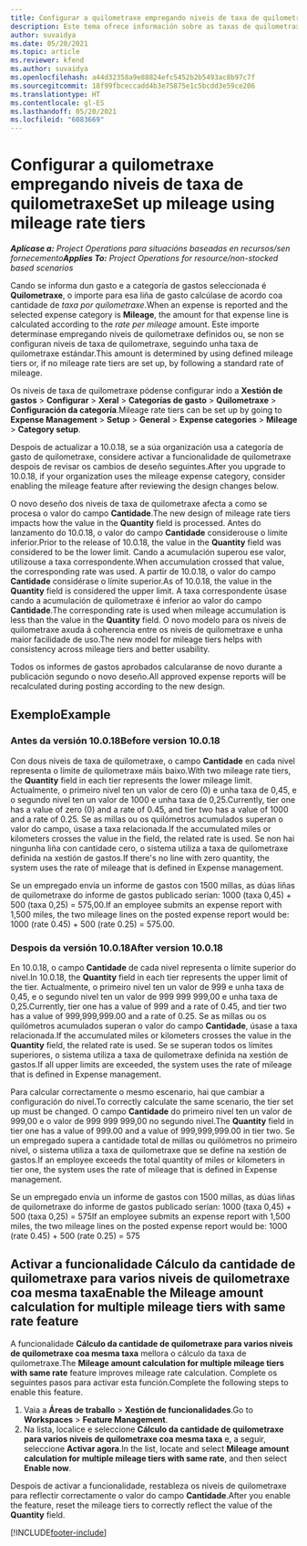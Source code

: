 ```yaml
---
title: Configurar a quilometraxe empregando niveis de taxa de quilometraxe
description: Este tema ofrece información sobre as taxas de quilometraxe e os niveis de taxa de quilometraxe.
author: suvaidya
ms.date: 05/20/2021
ms.topic: article
ms.reviewer: kfend
ms.author: suvaidya
ms.openlocfilehash: a44d32358a9e88824efc5452b2b5493ac8b97c7f
ms.sourcegitcommit: 18f99fbceccadd4b3e75875e1c5bcdd3e59ce206
ms.translationtype: HT
ms.contentlocale: gl-ES
ms.lasthandoff: 05/20/2021
ms.locfileid: "6083669"
---
```

# <a name="set-up-mileage-using-mileage-rate-tiers"></a><span data-ttu-id="5c6ec-103">Configurar a quilometraxe empregando niveis de taxa de quilometraxe</span><span class="sxs-lookup"><span data-stu-id="5c6ec-103">Set up mileage using mileage rate tiers</span></span>

<span data-ttu-id="5c6ec-104">_**Aplícase a:** Project Operations para situacións baseadas en recursos/sen fornecemento_</span><span class="sxs-lookup"><span data-stu-id="5c6ec-104">_**Applies To:** Project Operations for resource/non-stocked based scenarios_</span></span>

<span data-ttu-id="5c6ec-105">Cando se informa dun gasto e a categoría de gastos seleccionada é **Quilometraxe**, o importe para esa liña de gasto calcúlase de acordo coa cantidade de *taxa por quilometraxe*.</span><span class="sxs-lookup"><span data-stu-id="5c6ec-105">When an expense is reported and the selected expense category is **Mileage**, the amount for that expense line is calculated according to the *rate per mileage* amount.</span></span> <span data-ttu-id="5c6ec-106">Este importe determínase empregando niveis de quilometraxe definidos ou, se non se configuran niveis de taxa de quilometraxe, seguindo unha taxa de quilometraxe estándar.</span><span class="sxs-lookup"><span data-stu-id="5c6ec-106">This amount is determined by using defined mileage tiers or, if no mileage rate tiers are set up, by following a standard rate of mileage.</span></span> 

<span data-ttu-id="5c6ec-107">Os niveis de taxa de quilometraxe pódense configurar indo a **Xestión de gastos** > **Configurar** > **Xeral** > **Categorías de gasto** > **Quilometraxe** > **Configuración da categoría**.</span><span class="sxs-lookup"><span data-stu-id="5c6ec-107">Mileage rate tiers can be set up by going to **Expense Management** > **Setup** > **General** > **Expense categories** > **Mileage** > **Category setup**.</span></span>

<span data-ttu-id="5c6ec-108">Despois de actualizar a 10.0.18, se a súa organización usa a categoría de gasto de quilometraxe, considere activar a funcionalidade de quilometraxe despois de revisar os cambios de deseño seguintes.</span><span class="sxs-lookup"><span data-stu-id="5c6ec-108">After you upgrade to 10.0.18, if your organization uses the mileage expense category, consider enabling the mileage feature after reviewing the design changes below.</span></span> 

<span data-ttu-id="5c6ec-109">O novo deseño dos niveis de taxa de quilometraxe afecta a como se procesa o valor do campo **Cantidade**.</span><span class="sxs-lookup"><span data-stu-id="5c6ec-109">The new design of mileage rate tiers impacts how the value in the **Quantity** field is processed.</span></span> <span data-ttu-id="5c6ec-110">Antes do lanzamento do 10.0.18, o valor do campo **Cantidade** considerouse o límite inferior.</span><span class="sxs-lookup"><span data-stu-id="5c6ec-110">Prior to the release of 10.0.18, the value in the **Quantity** field was considered to be the lower limit.</span></span> <span data-ttu-id="5c6ec-111">Cando a acumulación superou ese valor, utilizouse a taxa correspondente.</span><span class="sxs-lookup"><span data-stu-id="5c6ec-111">When accumulation crossed that value, the corresponding rate was used.</span></span>  <span data-ttu-id="5c6ec-112">A partir de 10.0.18, o valor do campo **Cantidade** considérase o límite superior.</span><span class="sxs-lookup"><span data-stu-id="5c6ec-112">As of 10.0.18, the value in the **Quantity** field is considered the upper limit.</span></span> <span data-ttu-id="5c6ec-113">A taxa correspondente úsase cando a acumulación de quilometraxe é inferior ao valor do campo **Cantidade**.</span><span class="sxs-lookup"><span data-stu-id="5c6ec-113">The corresponding rate is used when mileage accumulation is less than the value in the **Quantity** field.</span></span>  <span data-ttu-id="5c6ec-114">O novo modelo para os niveis de quilometraxe axuda á coherencia entre os niveis de quilometraxe e unha maior facilidade de uso.</span><span class="sxs-lookup"><span data-stu-id="5c6ec-114">The new model for mileage tiers helps with consistency across mileage tiers and better usability.</span></span>   

<span data-ttu-id="5c6ec-115">Todos os informes de gastos aprobados calcularanse de novo durante a publicación segundo o novo deseño.</span><span class="sxs-lookup"><span data-stu-id="5c6ec-115">All approved expense reports will be recalculated during posting according to the new design.</span></span>

## <a name="example"></a><span data-ttu-id="5c6ec-116">Exemplo</span><span class="sxs-lookup"><span data-stu-id="5c6ec-116">Example</span></span>
 
### <a name="before-version-10018"></a><span data-ttu-id="5c6ec-117">Antes da versión 10.0.18</span><span class="sxs-lookup"><span data-stu-id="5c6ec-117">Before version 10.0.18</span></span>
<span data-ttu-id="5c6ec-118">Con dous niveis de taxa de quilometraxe, o campo **Cantidade** en cada nivel representa o límite de quilometraxe máis baixo.</span><span class="sxs-lookup"><span data-stu-id="5c6ec-118">With two mileage rate tiers, the **Quantity** field in each tier represents the lower mileage limit.</span></span> <span data-ttu-id="5c6ec-119">Actualmente, o primeiro nivel ten un valor de cero (0) e unha taxa de 0,45, e o segundo nivel ten un valor de 1000 e unha taxa de 0,25.</span><span class="sxs-lookup"><span data-stu-id="5c6ec-119">Currently, tier one has a value of zero (0) and a rate of 0.45, and tier two has a value of 1000 and a rate of 0.25.</span></span> <span data-ttu-id="5c6ec-120">Se as millas ou os quilómetros acumulados superan o valor do campo, úsase a taxa relacionada.</span><span class="sxs-lookup"><span data-stu-id="5c6ec-120">If the accumulated miles or kilometers crosses the value in the field, the related rate is used.</span></span> <span data-ttu-id="5c6ec-121">Se non hai ningunha liña con cantidade cero, o sistema utiliza a taxa de quilometraxe definida na xestión de gastos.</span><span class="sxs-lookup"><span data-stu-id="5c6ec-121">If there's no line with zero quantity, the system uses the rate of mileage that is defined in Expense management.</span></span> 
 
<span data-ttu-id="5c6ec-122">Se un empregado envía un informe de gastos con 1500 millas, as dúas liñas de quilometraxe do informe de gastos publicado serían: 1000 (taxa 0,45) + 500 (taxa 0,25) = 575,00.</span><span class="sxs-lookup"><span data-stu-id="5c6ec-122">If an employee submits an expense report with 1,500 miles, the two mileage lines on the posted expense report would be: 1000 (rate 0.45) +  500 (rate 0.25) = 575.00.</span></span>

### <a name="after-version-10018"></a><span data-ttu-id="5c6ec-123">Despois da versión 10.0.18</span><span class="sxs-lookup"><span data-stu-id="5c6ec-123">After version 10.0.18</span></span>
<span data-ttu-id="5c6ec-124">En 10.0.18, o campo **Cantidade** de cada nivel representa o límite superior do nivel.</span><span class="sxs-lookup"><span data-stu-id="5c6ec-124">In 10.0.18, the **Quantity** field in each tier represents the upper limit of the tier.</span></span> <span data-ttu-id="5c6ec-125">Actualmente, o primeiro nivel ten un valor de 999 e unha taxa de 0,45, e o segundo nivel ten un valor de 999 999 999,00 e unha taxa de 0,25.</span><span class="sxs-lookup"><span data-stu-id="5c6ec-125">Currently, tier one has a value of 999 and a rate of 0.45, and tier two has a value of 999,999,999.00 and a rate of 0.25.</span></span> <span data-ttu-id="5c6ec-126">Se as millas ou os quilómetros acumulados superan o valor do campo **Cantidade**, úsase a taxa relacionada.</span><span class="sxs-lookup"><span data-stu-id="5c6ec-126">If the accumulated miles or kilometers crosses the value in the **Quantity** field, the related rate is used.</span></span> <span data-ttu-id="5c6ec-127">Se se superan todos os límites superiores, o sistema utiliza a taxa de quilometraxe definida na xestión de gastos.</span><span class="sxs-lookup"><span data-stu-id="5c6ec-127">If all upper limits are exceeded, the system uses the rate of mileage that is defined in Expense management.</span></span> 
 
<span data-ttu-id="5c6ec-128">Para calcular correctamente o mesmo escenario, hai que cambiar a configuración do nivel.</span><span class="sxs-lookup"><span data-stu-id="5c6ec-128">To correctly calculate the same scenario, the tier set up must be changed.</span></span> <span data-ttu-id="5c6ec-129">O campo **Cantidade** do primeiro nivel ten un valor de 999,00 e o valor de 999 999 999,00 no segundo nivel.</span><span class="sxs-lookup"><span data-stu-id="5c6ec-129">The **Quantity** field in tier one has a value of 999.00 and a value of 999,999,999.00 in tier two.</span></span> <span data-ttu-id="5c6ec-130">Se un empregado supera a cantidade total de millas ou quilómetros no primeiro nivel, o sistema utiliza a taxa de quilometraxe que se define na xestión de gastos.</span><span class="sxs-lookup"><span data-stu-id="5c6ec-130">If an employee exceeds the total quantity of miles or kilometers in tier one, the system uses the rate of mileage that is defined in Expense management.</span></span> 
  
<span data-ttu-id="5c6ec-131">Se un empregado envía un informe de gastos con 1500 millas, as dúas liñas de quilometraxe do informe de gastos publicado serían: 1000 (taxa 0,45) + 500 (taxa 0,25) = 575</span><span class="sxs-lookup"><span data-stu-id="5c6ec-131">If an employee submits an expense report with 1,500 miles, the two mileage lines on the posted expense report would be: 1000 (rate 0.45) +  500 (rate 0.25) = 575</span></span>

## <a name="enable-the-mileage-amount-calculation-for-multiple-mileage-tiers-with-same-rate-feature"></a><span data-ttu-id="5c6ec-132">Activar a funcionalidade Cálculo da cantidade de quilometraxe para varios niveis de quilometraxe coa mesma taxa</span><span class="sxs-lookup"><span data-stu-id="5c6ec-132">Enable the Mileage amount calculation for multiple mileage tiers with same rate feature</span></span>

<span data-ttu-id="5c6ec-133">A funcionalidade **Cálculo da cantidade de quilometraxe para varios niveis de quilometraxe coa mesma taxa** mellora o cálculo da taxa de quilometraxe.</span><span class="sxs-lookup"><span data-stu-id="5c6ec-133">The **Mileage amount calculation for multiple mileage tiers with same rate** feature improves mileage rate calculation.</span></span> <span data-ttu-id="5c6ec-134">Complete os seguintes pasos para activar esta función.</span><span class="sxs-lookup"><span data-stu-id="5c6ec-134">Complete the following steps to enable this feature.</span></span>

1. <span data-ttu-id="5c6ec-135">Vaia a **Áreas de traballo** > **Xestión de funcionalidades**.</span><span class="sxs-lookup"><span data-stu-id="5c6ec-135">Go to **Workspaces** > **Feature Management**.</span></span> 
2. <span data-ttu-id="5c6ec-136">Na lista, localice e seleccione **Cálculo da cantidade de quilometraxe para varios niveis de quilometraxe coa mesma taxa** e, a seguir, seleccione **Activar agora**.</span><span class="sxs-lookup"><span data-stu-id="5c6ec-136">In the list, locate and select **Mileage amount calculation for multiple mileage tiers with same rate**, and then select **Enable now**.</span></span>

<span data-ttu-id="5c6ec-137">Despois de activar a funcionalidade, restableza os niveis de quilometraxe para reflectir correctamente o valor do campo **Cantidade**.</span><span class="sxs-lookup"><span data-stu-id="5c6ec-137">After you enable the feature, reset the mileage tiers to correctly reflect the value of the **Quantity** field.</span></span> 


[!INCLUDE[footer-include](../includes/footer-banner.md)]
